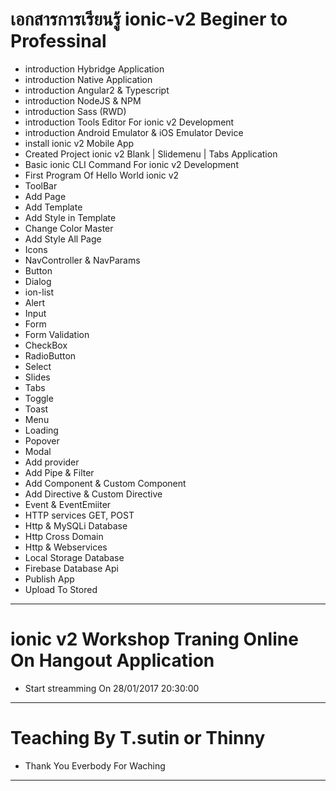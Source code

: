 # เอกสารการเรียนรู้ ionic-v2 Beginer to Professinal
- introduction Hybridge Application
- introduction Native Application
- introduction Angular2 & Typescript
- introduction NodeJS & NPM
- introduction Sass (RWD)
- introduction Tools Editor For ionic v2 Development
- introduction Android Emulator & iOS Emulator Device
- install ionic v2 Mobile App
- Created Project ionic v2 Blank | Slidemenu | Tabs Application
- Basic ionic CLI Command For ionic v2 Development
- First Program Of Hello World ionic v2
- ToolBar
- Add Page
- Add Template
- Add Style in Template
- Change Color Master
- Add Style All Page
- Icons
- NavController & NavParams
- Button
- Dialog
- ion-list
- Alert
- Input
- Form
- Form Validation
- CheckBox
- RadioButton
- Select
- Slides
- Tabs
- Toggle
- Toast
- Menu
- Loading
- Popover
- Modal
- Add provider
- Add Pipe & Filter
- Add Component & Custom Component
- Add Directive & Custom Directive
- Event & EventEmiiter
- HTTP services GET, POST
- Http & MySQLi Database
- Http Cross Domain
- Http & Webservices
- Local Storage Database
- Firebase Database Api
- Publish App
- Upload To Stored

-----------------------------------------------------------------------------------------
# ionic v2 Workshop Traning Online On Hangout Application 
- Start streamming On 28/01/2017  20:30:00
-----------------------------------------------------------------------------------------
# Teaching By T.sutin or Thinny
- Thank You Everbody For Waching
-----------------------------------------------------------------------------------------
